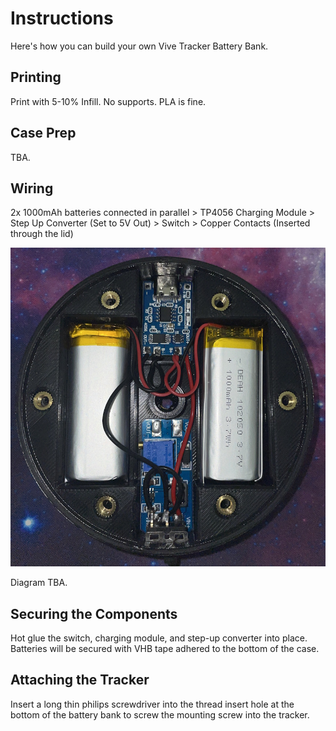 # Instructions
Here's how you can build your own Vive Tracker Battery Bank.

## Printing

Print with 5-10% Infill. No supports. PLA is fine.

## Case Prep

TBA.

## Wiring

2x 1000mAh batteries connected in parallel > TP4056 Charging Module > Step Up Converter (Set to 5V Out) > Switch > Copper Contacts (Inserted through the lid)

![](images/puckguts1.JPG)

Diagram TBA.

## Securing the Components

Hot glue the switch, charging module, and step-up converter into place. Batteries will be secured with VHB tape adhered to the bottom of the case.

## Attaching the Tracker

Insert a long thin philips screwdriver into the thread insert hole at the bottom of the battery bank to screw the mounting screw into the tracker.